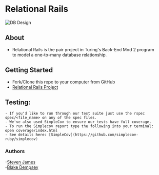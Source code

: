 # Relational Rails

![DB Design](https://user-images.githubusercontent.com/91357724/153296163-7cbad127-f4d2-420c-bd0d-34584f942fbf.png)

## About

- Relational Rails is the pair project in Turing's Back-End Mod 2 program to model a one-to-many database relationship.

## Getting Started
  - Fork/Clone this repo to your computer from GitHub
  - [Relational Rails Project](https://github.com/stevenjames-turing/relational_rails_project)

  ## Testing:
	- If you'd like to run through our test suite just use the rspec spec/<file_name> on any of the spec files.
	- We've also used SimpleCov to ensure our tests have full coverage.
	- To run the Simplecov report type the following into your terminal: open coverage/index.html
	- See details here: [SimpleCov](https://github.com/simplecov-ruby/simplecov)

  ### Authors
   -[Steven James](https://github.com/stevenjames-turing)<br>
   -[Blake Dempsey](https://github.com/bdempsey864)
